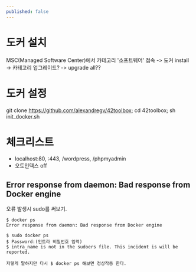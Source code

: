 ```yaml
---
published: false
---
```

# 도커 설치
MSC(Managed Software Center)에서 카테고리 '소프트웨어' 접속 -> 도커 install -> 카테고리 업그레이드? -> upgrade all??

# 도커 설정
git clone https://github.com/alexandregv/42toolbox; cd 42toolbox; sh init_docker.sh

# 체크리스트
* localhost:80, :443, /wordpress, /phpmyadmin
* 오토인덱스 off

## Error response from daemon: Bad response from Docker engine
오류 발생시 sudo를 써보기.
~~~
$ docker ps
Error response from daemon: Bad response from Docker engine

$ sudo docker ps
$ Password:(인트라 비밀번호 입력)
$ intra_name is not in the sudoers file. This incident is will be reported.

저렇게 말하지만 다시 $ docker ps 해보면 정상작동 한다.
~~~
